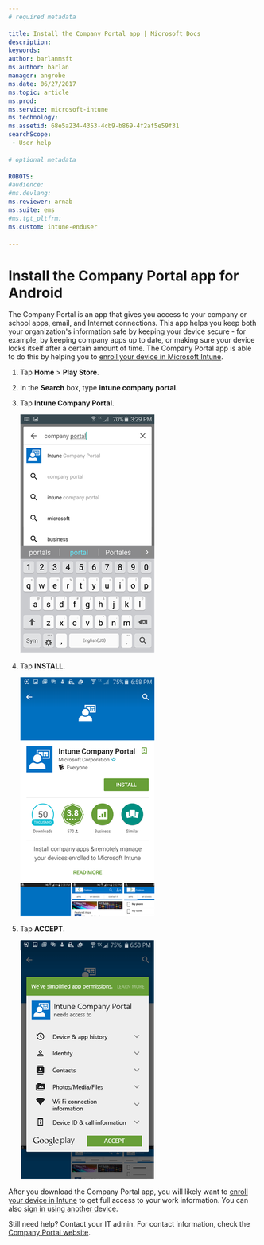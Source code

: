 ```yaml
---
# required metadata

title: Install the Company Portal app | Microsoft Docs
description:
keywords:
author: barlanmsft
ms.author: barlan
manager: angrobe
ms.date: 06/27/2017
ms.topic: article
ms.prod:
ms.service: microsoft-intune
ms.technology:
ms.assetid: 68e5a234-4353-4cb9-b869-4f2af5e59f31
searchScope:
 - User help

# optional metadata

ROBOTS:  
#audience:
#ms.devlang:
ms.reviewer: arnab
ms.suite: ems
#ms.tgt_pltfrm:
ms.custom: intune-enduser

---
```

# Install the Company Portal app for Android

The Company Portal is an app that gives you access to your company or school apps, email, and Internet connections. This app helps you keep both your organization's information safe by keeping your device secure - for example, by keeping company apps up to date, or making sure your device locks itself after a certain amount of time. The Company Portal app is able to do this by helping you to [enroll your device in Microsoft Intune](what-happens-if-you-install-the-company-portal-app-and-enroll-your-device-in-intune-android.md).

1.  Tap **Home** > **Play Store**.

2.  In the **Search** box, type **intune company portal**.

3.  Tap **Intune Company Portal**.

    ![android-search-company-portal](./media/and-cpinstall-1-search-cp.png)

4.  Tap **INSTALL**.

    ![android-install-company-portal](./media/and-cpinstall-2-install.png)

5.  Tap **ACCEPT**.

    ![android-accept-company-portal-terms](./media/and-cpinstall-3-cp-accept.png)

After you download the Company Portal app, you will likely want to [enroll your device in Intune](enroll-your-device-in-Intune-android.md) to get full access to your work information. You can also [sign in using another device](https://docs.microsoft.com/intune-user-help/sign-in-to-the-company-portal#signing-in-from-another-device).

Still need help? Contact your IT admin. For contact information, check the [Company Portal website](http://portal.manage.microsoft.com).
